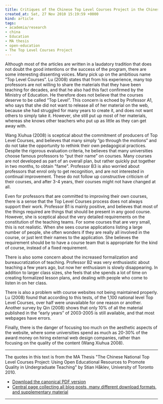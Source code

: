 ```yaml
---
title: Critiques of the Chinese Top Level Courses Project in the Chinese literature
created_at: Sat, 27 Nov 2010 15:19:59 +0000
kind: article
tags:
- academia/research
- china
- Education
- MA thesis
- open-education
- The Top Level Courses Project
---
```


Although most of the articles are written in a laudatory tradition that
does not doubt the good intentions or the success of the program, there
are some interesting dissenting voices. Many pick up on the ambitious
name “Top Level Courses”. Lu (2008) states that from his experience,
many top professors are not willing to share the materials that they
have been teaching for decades, and that he also had this fact confirmed
by the Ministry of Education. He therefore does not believe that the
courses deserve to be called “Top Level”. This concern is echoed by
Professor A1, who says that she did not want to release all of her
material on the web, because she had struggled for many years to create
it, and does not want others to simply take it. However, she still put
up most of her materials, whereas she knows other teachers who put up as
little as they can get away with.

Wang Xiuhua (2008) is sceptical about the commitment of producers of Top
Level Courses, and believes that many simply “go through the motions”
and do not take the opportunity to rethink their own pedagogical
practices. Despite the rigorous evaluation criteria, he believes that
many universities choose famous professors to “put their name” on
courses. Many courses are not developed as part of an overall plan, but
rather quickly put together in two months, to obtain "fame". Professor
B3 is also worried about professors that enrol only to get recognition,
and are not interested in continual improvement. These do not follow up
constructive criticism of their courses, and after 3-4 years, their
courses might not have changed at all.

Even for professors that are committed to improving their own courses,
there is a sense that the Top Level Courses process does not always
support their work. Professor B1 is mainly positive, and believes that
most of the things required are things that should be present in any
good course. However, she is sceptical about the very detailed
requirements on the constitution of the teaching teams. For some courses
that are very small, this is not realistic. When she sees course
applications listing a large number of people, she often wonders if they
are really all involved in the course, or just lent their names to the
application. She believes the requirement should be to have a course
team that is appropriate for the kind of course, instead of a fixed
requirement.

There is also some concern about the increased formalization and
bureaucratization of teaching. Professor B2 was very enthusiastic about
teaching a few years ago, but now her enthusiasm is slowly disappearing.
In addition to larger class sizes, she feels that she spends a lot of
time on creating formalized lesson plans, and dealing with people who
come to listen in on her class.

There is also a problem with course websites not being maintained
properly. Lu (2008) found that according to this tests, of the 1,100
national level Top Level Courses, over half were unavailable for one
reason or another. Another survey by Qin (2008) shows that only 10% of
all the material published in the “early years” of 2003-2005 is still
available, and that most webpages have errors.

Finally, there is the danger of focusing too much on the aesthetic
aspects of the website, where some universities spend as much as 20-30%
of the award money on hiring external web design companies, rather than
focusing on the quality of the content (Wang Xiuhua 2008).

* * * * *

The quotes in this text is from the MA Thesis "The Chinese National Top
Level Courses Project: Using Open Educational Resources to Promote
Quality in Undergraduate Teaching" by Stian Håklev, University of
Toronto 2010.

-   [Download the canonical PDF
  version](http://reganmian.net/top-level-courses/Haklev_Stian_201009_MA_thesis.pdf)
-   [Central page collecting all blog posts, many different download
  formats, and supplementary
  material](http://reganmian.net/top-level-courses)

* * * * *
